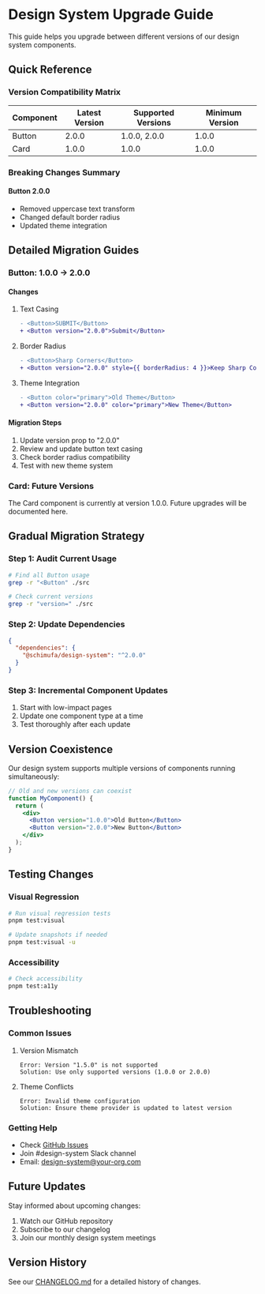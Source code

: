 # Design System Upgrade Guide

This guide helps you upgrade between different versions of our design system components.

## Quick Reference

### Version Compatibility Matrix

| Component | Latest Version | Supported Versions | Minimum Version |
| --------- | -------------- | ------------------ | --------------- |
| Button    | 2.0.0          | 1.0.0, 2.0.0       | 1.0.0           |
| Card      | 1.0.0          | 1.0.0              | 1.0.0           |

### Breaking Changes Summary

#### Button 2.0.0

- Removed uppercase text transform
- Changed default border radius
- Updated theme integration

## Detailed Migration Guides

### Button: 1.0.0 → 2.0.0

#### Changes

1. Text Casing

   ```diff
   - <Button>SUBMIT</Button>
   + <Button version="2.0.0">Submit</Button>
   ```

2. Border Radius

   ```diff
   - <Button>Sharp Corners</Button>
   + <Button version="2.0.0" style={{ borderRadius: 4 }}>Keep Sharp Corners</Button>
   ```

3. Theme Integration
   ```diff
   - <Button color="primary">Old Theme</Button>
   + <Button version="2.0.0" color="primary">New Theme</Button>
   ```

#### Migration Steps

1. Update version prop to "2.0.0"
2. Review and update button text casing
3. Check border radius compatibility
4. Test with new theme system

### Card: Future Versions

The Card component is currently at version 1.0.0. Future upgrades will be documented here.

## Gradual Migration Strategy

### Step 1: Audit Current Usage

```bash
# Find all Button usage
grep -r "<Button" ./src

# Check current versions
grep -r "version=" ./src
```

### Step 2: Update Dependencies

```json
{
  "dependencies": {
    "@schimufa/design-system": "^2.0.0"
  }
}
```

### Step 3: Incremental Component Updates

1. Start with low-impact pages
2. Update one component type at a time
3. Test thoroughly after each update

## Version Coexistence

Our design system supports multiple versions of components running simultaneously:

```jsx
// Old and new versions can coexist
function MyComponent() {
  return (
    <div>
      <Button version="1.0.0">Old Button</Button>
      <Button version="2.0.0">New Button</Button>
    </div>
  );
}
```

## Testing Changes

### Visual Regression

```bash
# Run visual regression tests
pnpm test:visual

# Update snapshots if needed
pnpm test:visual -u
```

### Accessibility

```bash
# Check accessibility
pnpm test:a11y
```

## Troubleshooting

### Common Issues

1. Version Mismatch

   ```
   Error: Version "1.5.0" is not supported
   Solution: Use only supported versions (1.0.0 or 2.0.0)
   ```

2. Theme Conflicts
   ```
   Error: Invalid theme configuration
   Solution: Ensure theme provider is updated to latest version
   ```

### Getting Help

- Check [GitHub Issues](https://github.com/your-org/design-system/issues)
- Join #design-system Slack channel
- Email: design-system@your-org.com

## Future Updates

Stay informed about upcoming changes:

1. Watch our GitHub repository
2. Subscribe to our changelog
3. Join our monthly design system meetings

## Version History

See our [CHANGELOG.md](./CHANGELOG.md) for a detailed history of changes.
